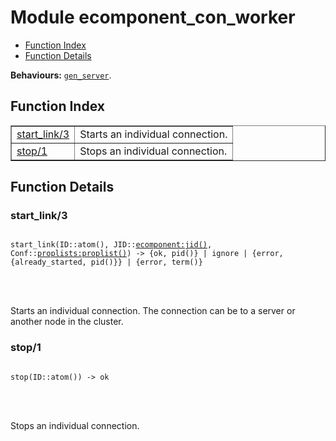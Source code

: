 

# Module ecomponent_con_worker #
* [Function Index](#index)
* [Function Details](#functions)

__Behaviours:__ [`gen_server`](gen_server.md).
<a name="index"></a>

## Function Index ##


<table width="100%" border="1" cellspacing="0" cellpadding="2" summary="function index"><tr><td valign="top"><a href="#start_link-3">start_link/3</a></td><td>Starts an individual connection.</td></tr><tr><td valign="top"><a href="#stop-1">stop/1</a></td><td>Stops an individual connection.</td></tr></table>


<a name="functions"></a>

## Function Details ##

<a name="start_link-3"></a>

### start_link/3 ###


<pre><code>
start_link(ID::atom(), JID::<a href="ecomponent.md#type-jid">ecomponent:jid()</a>, Conf::<a href="proplists.md#type-proplist">proplists:proplist()</a>) -&gt; {ok, pid()} | ignore | {error, {already_started, pid()}} | {error, term()}
</code></pre>

<br></br>


Starts an individual connection. The connection can be to a server or
another node in the cluster.
<a name="stop-1"></a>

### stop/1 ###


<pre><code>
stop(ID::atom()) -&gt; ok
</code></pre>

<br></br>


Stops an individual connection.
